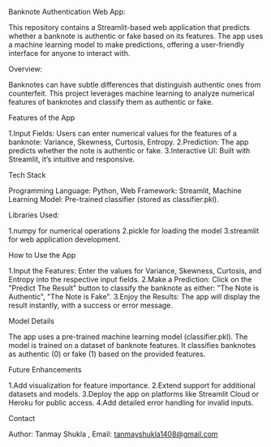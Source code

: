 Banknote Authentication Web App:

This repository contains a Streamlit-based web application that predicts whether a banknote is authentic or fake based on its features. The app uses a machine learning model to make predictions, offering a user-friendly interface for anyone to interact with.

Overview:

Banknotes can have subtle differences that distinguish authentic ones from counterfeit. This project leverages machine learning to analyze numerical features of banknotes and classify them as authentic or fake.

Features of the App

1.Input Fields: Users can enter numerical values for the features of a banknote:
Variance,
Skewness,
Curtosis,
Entropy.
2.Prediction: The app predicts whether the note is authentic or fake.
3.Interactive UI: Built with Streamlit, it’s intuitive and responsive.

Tech Stack

Programming Language: Python,
Web Framework: Streamlit,
Machine Learning Model: Pre-trained classifier (stored as classifier.pkl).

Libraries Used:

1.numpy for numerical operations
2.pickle for loading the model
3.streamlit for web application development.

How to Use the App

1.Input the Features:
Enter the values for Variance, Skewness, Curtosis, and Entropy into the respective input fields.
2.Make a Prediction:
Click on the "Predict The Result" button to classify the banknote as either:
"The Note is Authentic",
"The Note is Fake".
3.Enjoy the Results:
The app will display the result instantly, with a success or error message.

Model Details

The app uses a pre-trained machine learning model (classifier.pkl).
The model is trained on a dataset of banknote features.
It classifies banknotes as authentic (0) or fake (1) based on the provided features.

Future Enhancements

1.Add visualization for feature importance.
2.Extend support for additional datasets and models.
3.Deploy the app on platforms like Streamlit Cloud or Heroku for public access.
4.Add detailed error handling for invalid inputs.

Contact

Author: Tanmay Shukla , 
Email: tanmayshukla1408@gmail.com

